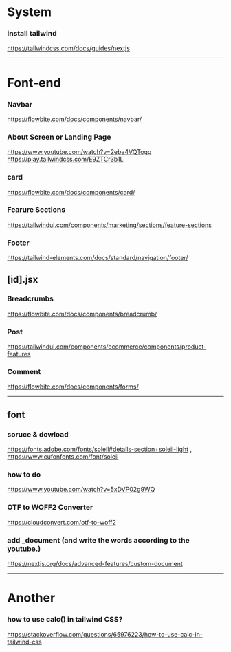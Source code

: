# System

### install tailwind
https://tailwindcss.com/docs/guides/nextjs


----- ----- ----- ----- ----- ----- ----- ----- ----- ----- ----- ----- ----- ----- ----- ----- ----- ----- ----- ----- ----- -----


# Font-end

### Navbar
https://flowbite.com/docs/components/navbar/

### About Screen or Landing Page
https://www.youtube.com/watch?v=2eba4VQTogg
https://play.tailwindcss.com/E9ZTCr3b1L

### card
https://flowbite.com/docs/components/card/

### Fearure Sections
https://tailwindui.com/components/marketing/sections/feature-sections

### Footer
https://tailwind-elements.com/docs/standard/navigation/footer/

## [id].jsx

### Breadcrumbs
https://flowbite.com/docs/components/breadcrumb/

### Post
https://tailwindui.com/components/ecommerce/components/product-features

### Comment
https://flowbite.com/docs/components/forms/


----- ----- ----- ----- ----- ----- ----- ----- ----- ----- ----- ----- ----- ----- ----- ----- ----- ----- ----- ----- ----- -----


## font

### soruce & dowload
https://fonts.adobe.com/fonts/soleil#details-section+soleil-light , https://www.cufonfonts.com/font/soleil

### how to do
https://www.youtube.com/watch?v=5xDVP02g9WQ

### OTF to WOFF2 Converter
https://cloudconvert.com/otf-to-woff2

### add _document (and write the words according to the youtube.)
https://nextjs.org/docs/advanced-features/custom-document


----- ----- ----- ----- ----- ----- ----- ----- ----- ----- ----- ----- ----- ----- ----- ----- ----- ----- ----- ----- ----- -----


# Another

### how to use calc() in tailwind CSS?
https://stackoverflow.com/questions/65976223/how-to-use-calc-in-tailwind-css

